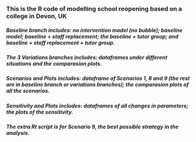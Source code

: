 ### This is the R code of modelling school reopening based on a college in Devon, UK
##### Baseline branch includes: no intervention model (no bubble); baseline model; baseline + staff replacement; the baseline + tutor group; and baseline + staff replacement + tutor group.
##### The 3 Variations branches includes: dataframes under different situations and the comparasion plots.
##### Scenarios and Plots includes: dataframe of Scenarios 1, 8 and 9 (the rest are in baseline branch or variations branches); the comparasion plots of all the scenarios.
##### Sensitivity and Plots includes: dataframes of all changes in parameters; the plots of the sensitivity.
##### The extra Rt script is for Scenario 9, the best possible strategy in the analysis.
